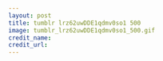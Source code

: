 ```yaml
---
layout: post
title: tumblr lrz62uwDDE1qdmv0so1 500
image: tumblr_lrz62uwDDE1qdmv0so1_500.gif
credit_name: 
credit_url:
---
```


